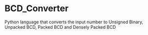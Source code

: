 # BCD_Converter
Python language that converts the input number to Unsigned Binary, Unpacked BCD, Packed BCD and Densely Packed BCD 
